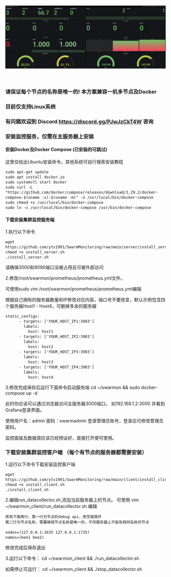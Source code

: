 ![效果](screenshot.png)
<br><br><br>
### 请保证每个节点的名称是唯一的! 本方案兼容一机多节点及Docker<br>
### 目前仅支持Linux系统<br>
### 有问题欢迎到 Discord https://discord.gg/PJwJzCkT4W 咨询

### 安装监控服务，仅需在主服务器上安装

#### 安装Docker及Docker Compose (已安装的可跳过)
这里仅给出Ubuntu安装命令，其他系统可自行搜索安装教程
```
sudo apt-get update
sudo apt install docker.io
sudo systemctl start docker
sudo curl -L "https://github.com/docker/compose/releases/download/1.29.2/docker-compose-$(uname -s)-$(uname -m)" -o /usr/local/bin/docker-compose
sudo chmod +x /usr/local/bin/docker-compose
sudo ln -s /usr/local/bin/docker-compose /usr/bin/docker-compose
```

#### 下载安装集群监控服务端
1.执行以下命令
```
wget https://github.com/ytx1991/SwarmMonitoring/raw/main/server/install_server.sh
chmod +x install_server.sh
./install_server.sh
```
请确保3000和9090端口没被占用且可被外部访问

2.修改/root/swarmon/prometheus/prometheus.yml文件。

可使用sudo vim /root/swarmon/prometheus/prometheus.yml编辑

根据自己拥有的服务器数量和IP修改对应内容，端口号不要改变，默认示例包含四个服务器Host1 - Host4，可删掉多余的服务器
```
static_configs:
      - targets: ['YOUR_HOST_IP1:3903']
        labels:
          host: host1
      - targets: ['YOUR_HOST_IP2:3903']
        labels:
          host: host2
      - targets: ['YOUR_HOST_IP3:3903']
        labels:
          host: host3
      - targets: ['YOUR_HOST_IP4:3903']
        labels:
          host: host4
```
3.修改完成保存后运行下面命令启动服务端
cd ~/swarmon && sudo docker-compose up -d

此时你应该可以通过浏览器访问主服务器3000端口， 如192.168.1.2:3000 并看到Grafana登录界面。

使用用户名：admin 密码：swarmadmin 登录管理员账号，登录后可修改管理员密码。

监控面版及数据源应该已经预设好，直接打开便可使用。

### 下载安装集群监控客户端 （每个有节点的服务器都需要安装）
1.运行以下命令下载安装监控客户端
```
wget https://github.com/ytx1991/SwarmMonitoring/raw/main/client/install_client.sh
chmod +x install_client.sh
./install_client.sh
```

2.编辑run_datacollector.sh,添加当前服务器上的节点。
可使用 vim ~/swarmon_client/run_datacollector.sh 编辑

```
修改下面两行，第一行为节点的debug api，用空格隔开
第二行为节点名称，需要确保节点名称是唯一的，不同服务器上不能有相同名称的节点

nodes=(127.0.0.1:1635 127.0.0.1:1735)
names=(bee1 bee2)
```
修改完成后保存退出

3.运行以下命令：
cd ~/swarmon_client && ./run_datacollector.sh

如需停止可运行：
cd ~/swarmon_client && ./stop_datacollector.sh











